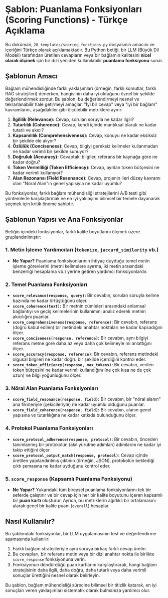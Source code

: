 # Şablon: Puanlama Fonksiyonları (Scoring Functions) - Türkçe Açıklama

Bu doküman, `20_templates/scoring_functions.py` dosyasının amacını ve içeriğini Türkçe olarak açıklamaktadır. Bu Python betiği, bir LLM (Büyük Dil Modeli) tarafından üretilen cevapların veya bir bağlamın kalitesini **nicel olarak ölçmek** için bir dizi yeniden kullanılabilir **puanlama fonksiyonu** sunar.

## Şablonun Amacı

Bağlam mühendisliğinde farklı yaklaşımları (örneğin, farklı komutlar, farklı RAG stratejileri) denerken, hangisinin daha iyi olduğunu öznel bir şekilde değerlendirmek zordur. Bu şablon, bu değerlendirmeyi nesnel ve tekrarlanabilir hale getirmeyi amaçlar. "İyi bir cevap" veya "iyi bir bağlam" kavramlarını, aşağıdakiler gibi ölçülebilir metriklere ayırır:

1.  **İlgililik (Relevance):** Cevap, sorulan soruyla ne kadar ilgili?
2.  **Tutarlılık (Coherence):** Cevap, kendi içinde mantıksal olarak ne kadar tutarlı ve akıcı?
3.  **Kapsamlılık (Comprehensiveness):** Cevap, konuyu ne kadar eksiksiz bir şekilde ele alıyor?
4.  **Özlülük (Conciseness):** Cevap, bilgiyi gereksiz kelimeler kullanmadan ne kadar verimli bir şekilde sunuyor?
5.  **Doğruluk (Accuracy):** Cevaptaki bilgiler, referans bir kaynağa göre ne kadar doğru?
6.  **Token Verimliliği (Token Efficiency):** Cevap, ayrılan token bütçesini ne kadar verimli kullanıyor?
7.  **Alan Rezonansı (Field Resonance):** Cevap, projenin ileri düzey kavramı olan "Nöral Alan"ın genel yapısıyla ne kadar uyumlu?

Bu fonksiyonlar, farklı bağlam mühendisliği stratejilerini A/B testi gibi yöntemlerle karşılaştırmak ve en iyi yaklaşımı bilimsel bir temele dayanarak seçmek için kritik öneme sahiptir.

## Şablonun Yapısı ve Ana Fonksiyonlar

Betiğin içindeki fonksiyonlar, farklı kalite boyutlarını ölçmek üzere gruplandırılmıştır:

### 1. Metin İşleme Yardımcıları (`tokenize`, `jaccard_similarity` vb.)
*   **Ne Yapar?** Puanlama fonksiyonlarının ihtiyaç duyduğu temel metin işleme görevlerini (metni kelimelere ayırma, iki metin arasındaki benzerliği hesaplama vb.) yerine getiren yardımcı fonksiyonlardır.

### 2. Temel Puanlama Fonksiyonları
*   **`score_relevance(response, query)`:** Bir cevabın, sorulan soruyla kelime bazında ne kadar örtüştüğünü ölçer.
*   **`score_coherence(text)`:** Bir metnin cümleleri arasındaki anlamsal bağlantıyı ve geçiş kelimelerinin kullanımını analiz ederek metnin akıcılığını puanlar.
*   **`score_comprehensiveness(response, reference)`:** Bir cevabın, referans (doğru kabul edilen) bir metindeki anahtar noktaları ne kadar kapsadığını ölçer.
*   **`score_conciseness(response, reference)`:** Bir cevabın, aynı bilgiyi referans metne göre daha az veya daha çok kelimeyle mi anlattığını ölçer.
*   **`score_accuracy(response, reference)`:** Bir cevabın, referans metindeki olgusal bilgileri ne kadar doğru bir şekilde içerdiğini kontrol eder.
*   **`score_token_efficiency(response, max_tokens)`:** Bir cevabın, verilen token bütçesini ne kadar verimli kullandığını (ne çok kısa ne de çok uzun) ve bilgi yoğunluğunu ölçer.

### 3. Nöral Alan Puanlama Fonksiyonları
*   **`score_field_resonance(response, field)`:** Bir cevabın, bir "nöral alanın" ana fikirleriyle (çekicileriyle) ne kadar uyumlu olduğunu puanlar.
*   **`score_field_coherence(response, field)`:** Bir cevabın, alanın genel yapısına ve tutarlılığına ne kadar katkıda bulunduğunu ölçer.

### 4. Protokol Puanlama Fonksiyonları
*   **`score_protocol_adherence(response, protocol)`:** Bir cevabın, önceden tanımlanmış bir protokolün (akıl yürütme adımları) adımlarını ne kadar iyi takip ettiğini ölçer.
*   **`score_protocol_output_match(response, protocol)`:** Cevap içinde üretilen yapılandırılmış çıktının (örneğin, JSON), protokolün beklediği çıktı şemasına ne kadar uyduğunu kontrol eder.

### 5. `score_response` (Kapsamlı Puanlama Fonksiyonu)
*   **Ne Yapar?** Yukarıdaki tüm bireysel puanlama fonksiyonlarını tek bir seferde çalıştırır ve bir cevap için her bir kalite boyutunu içeren kapsamlı bir **puan kartı** oluşturur. Ayrıca, bu metriklerin ağırlıklı bir ortalamasını alarak genel bir kalite puanı (`overall`) hesaplar.

## Nasıl Kullanılır?

Bu şablondaki fonksiyonlar, bir LLM uygulamasının test ve değerlendirme aşamasında kullanılır:

1.  Farklı bağlam stratejileriyle aynı soruya birkaç farklı cevap üretin.
2.  Bu cevapları, bir referans metin veya bir dizi anahtar nokta ile birlikte `score_response` fonksiyonuna verin.
3.  Fonksiyonun döndürdüğü puan kartlarını karşılaştırarak, hangi bağlam stratejisinin daha ilgili, daha doğru, daha tutarlı veya daha verimli sonuçlar ürettiğini nesnel olarak belirleyin.

Bu şablon, bağlam mühendisliği sürecine bilimsel bir titizlik katarak, en iyi sonuçları veren yaklaşımları sistematik olarak bulmanıza yardımcı olur.